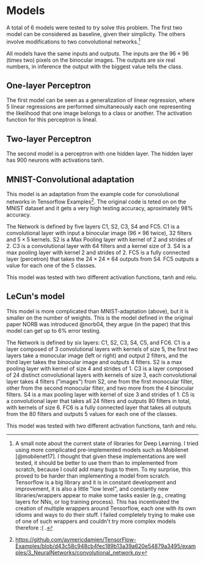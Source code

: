 # Models #

A total of 6 models were tested to try solve this problem. The first two model can be
considered as baseline, given their simplicity. The others involve modifications to two
convolutional networks.[^failures]

All models have the same inputs and outputs. The inputs are the $96 \times 96$ (times two)
pixels on the binocular images. The outputs are six real numbers, in inference the
output with the biggest value tells the class.

[^failures]: A small note about the current state of libraries for Deep Learning. I tried
  using more complicated pre-implemented models such as Mobilenet [@mobilenet17]. I
  thought that given these implementations are well tested, it should be better to use
  them than to implemented from scratch, because I could add many bugs to them. To my
  surprise, this proved to be harder than implementing a model from scratch. Tensorflow is
  a big library and it is in constant development and improvement, it is also a little
  "low level", and constantly new libraries/wrappers appear to make some tasks easier
  (e.g., creating layers for NNs, or log training process). This has incentivated the
  creation of multiple wrappers around Tensorflow, each one with its own idioms and
  ways to do their stuff. I failed completely trying to make use of one of such wrappers
  and couldn't try more complex models therefore :( .

## One-layer Perceptron ##

The first model can be seen as a generalization of linear regression, where 5 linear
regressions are performed simultaneously each one representing the likelihood that one
image belongs to a class or another. The activation function for this perceptron is
lineal.

## Two-layer Perceptron ##

The second model is a perceptron with one hidden layer. The hidden layer has 900 neurons
with activations tanh.

## MNIST-Convolutional adaptation ##

This model is an adaptation from the example code for convolutional networks in Tensorflow
Examples[^tf-examples]. The original code is teted on on the MNIST dataset and it gets a very high
testing accuracy, aproximately 98% accuracy.

[^tf-examples]: <https://github.com/aymericdamien/TensorFlow-Examples/blob/d43c58c948cb4fec189b13a39a620e54879a3495/examples/3_NeuralNetworks/convolutional_network.py>

The Network is defined by five layers C1, S2, C3, S4 and FC5. C1 is a convolutional
layer with input a binocular image ($96 \times 96$ twice), 32 filters and $5 \times 5$
kernels. S2 is a Max Pooling layer with kernel of 2 and strides of 2. C3 is a
convolutional layer with 64 filters and a kernel size of 3. S4 is a max pooling layer with
kernel 2 and strides of 2. FC5 is a fully connected layer (percetron) that takes the $24
\times 24 \times 64$ outputs from S4. FC5 outputs a value for each one of the 5 classes.

This model was tested with two different activation functions, tanh and relu.

## LeCun's model ##

This model is more complicated than MNIST-adaptation (above), but it is smaller on the
number of weights. This is the model defined in the original paper NORB was introduced
@norb04, they argue (in the paper) that this model can get up to 6% error testing.

The Network is defined by six layers: C1, S2, C3, S4, C5, and FC6. C1 is a layer composed
of 3 convolutional layers with kernels of size 5, the first two layers take a monocular
image (left or right) and output 2 filters, and the third layer takes the binocular
image and outputs 4 filters. S2 is a max pooling layer with kernel of size 4 and strides
of 1. C3 is a layer composed of 24 distinct convolutional layers with kernels of size 3,
each convolutional layer takes 4 filters ("images") from S2, one from the first monocular
filter, other from the second monocular filter, and two more from the 4 binocular filters.
S4 is a max pooling layer with kernel of size 3 and strides of 1. C5 is a convolutional
layer that takes all 24 filters and outputs 80 filters in total, with kernels of size 6.
FC6 is a fully connected layer that takes all outputs from the 80 filters and outputs 5
values for each one of the classes.

This model was tested with two different activation functions, tanh and relu.

<!-- vim:set filetype=markdown.pandoc : -->
